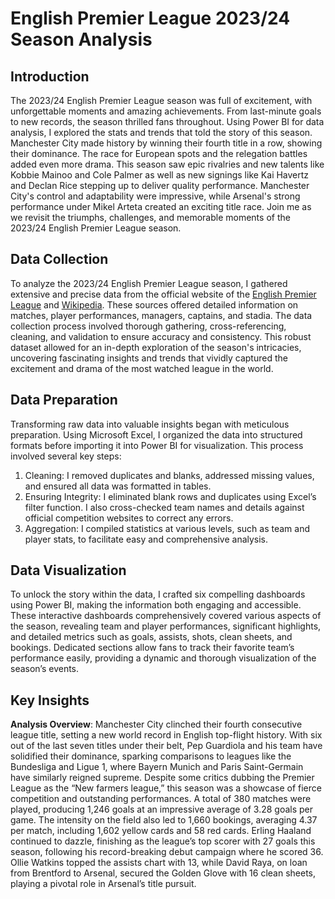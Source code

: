 # English Premier League 2023/24 Season Analysis

## Introduction
The 2023/24 English Premier League season was full of excitement, with unforgettable moments and amazing achievements. From last-minute goals to new records, the season thrilled fans throughout.
Using Power BI for data analysis, I explored the stats and trends that told the story of this season. Manchester City made history by winning their fourth title in a row, showing their dominance. The race for European spots and the relegation battles added even more drama.
This season saw epic rivalries and new talents like Kobbie Mainoo and Cole Palmer as well as new signings like Kai Havertz and Declan Rice stepping up to deliver quality performance. Manchester City's control and adaptability were impressive, while Arsenal's strong performance under Mikel Arteta created an exciting title race.
Join me as we revisit the triumphs, challenges, and memorable moments of the 2023/24 English Premier League season.

## Data Collection
To analyze the 2023/24 English Premier League season, I gathered extensive and precise data from the official website of the [English Premier League](https://www.premierleague.com/stats) and [Wikipedia](https://en.wikipedia.org/wiki/2023%E2%80%9324_Premier_League). These sources offered detailed information on matches, player performances, managers, captains, and stadia. The data collection process involved thorough gathering, cross-referencing, cleaning, and validation to ensure accuracy and consistency. This robust dataset allowed for an in-depth exploration of the season's intricacies, uncovering fascinating insights and trends that vividly captured the excitement and drama of the most watched league in the world.

## Data Preparation
Transforming raw data into valuable insights began with meticulous preparation. Using Microsoft Excel, I organized the data into structured formats before importing it into Power BI for visualization. This process involved several key steps:
1. Cleaning: I removed duplicates and blanks, addressed missing values, and ensured all data was formatted in tables.
2. Ensuring Integrity: I eliminated blank rows and duplicates using Excel’s filter function. I also cross-checked team names and details against official competition websites to correct any errors.
3. Aggregation: I compiled statistics at various levels, such as team and player stats, to facilitate easy and comprehensive analysis.

## Data Visualization
To unlock the story within the data, I crafted six compelling dashboards using Power BI, making the information both engaging and accessible. These interactive dashboards comprehensively covered various aspects of the season, revealing team and player performances, significant highlights, and detailed metrics such as goals, assists, shots, clean sheets, and bookings. Dedicated sections allow fans to track their favorite team’s performance easily, providing a dynamic and thorough visualization of the season’s events.

## Key Insights
**Analysis Overview**: Manchester City clinched their fourth consecutive league title, setting a new world record in English top-flight history. With six out of the last seven titles under their belt, Pep Guardiola and his team have solidified their dominance, sparking comparisons to leagues like the Bundesliga and Ligue 1, where Bayern Munich and Paris Saint-Germain have similarly reigned supreme. Despite some critics dubbing the Premier League as the “New farmers league,” this season was a showcase of fierce competition and outstanding performances.
A total of 380 matches were played, producing 1,246 goals at an impressive average of 3.28 goals per game. The intensity on the field also led to 1,660 bookings, averaging 4.37 per match, including 1,602 yellow cards and 58 red cards.
Erling Haaland continued to dazzle, finishing as the league’s top scorer with 27 goals this season, following his record-breaking debut campaign where he scored 36. Ollie Watkins topped the assists chart with 13, while David Raya, on loan from Brentford to Arsenal, secured the Golden Glove with 16 clean sheets, playing a pivotal role in Arsenal’s title pursuit.
